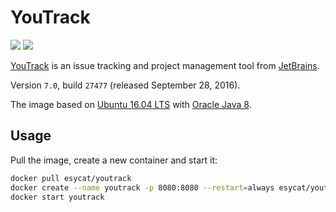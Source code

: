 # YouTrack
[![](https://images.microbadger.com/badges/image/esycat/youtrack.svg)](https://microbadger.com/images/esycat/youtrack "Get your own image badge on microbadger.com")
[![](https://images.microbadger.com/badges/version/esycat/youtrack.svg)](https://microbadger.com/images/esycat/youtrack "Get your own version badge on microbadger.com")

[YouTrack](https://jetbrains.com/youtrack/) is an issue tracking and project management tool from [JetBrains](https://jetbrains.com/).

Version `7.0`, build `27477` (released September 28, 2016).

The image based on [Ubuntu 16.04 LTS](https://registry.hub.docker.com/u/esycat/java/) with [Oracle Java 8](https://registry.hub.docker.com/u/esycat/java/).

## Usage

Pull the image, create a new container and start it:

```bash
docker pull esycat/youtrack
docker create --name youtrack -p 8080:8080 --restart=always esycat/youtrack
docker start youtrack
```
